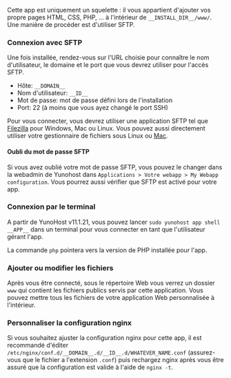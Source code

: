 Cette app est uniquement un squelette : il vous appartient d'ajouter vos propre pages HTML, CSS, PHP, ... à l'intérieur de `__INSTALL_DIR__/www/`. Une manière de procéder est d'utiliser SFTP.

### Connexion avec SFTP

Une fois installée, rendez-vous sur l'URL choisie pour connaître le nom d'utilisateur, le domaine et le port que vous devrez utiliser pour l'accès SFTP. 

- Hôte: `__DOMAIN__`
- Nom d'utilisateur: `__ID__`
- Mot de passe: mot de passe défini lors de l'installation
- Port: 22 (à moins que vous ayez changé le port SSH)

Pour vous connecter, vous devrez utiliser une application SFTP tel que [Filezilla](https://filezilla-project.org/) pour Windows, Mac ou Linux. Vous pouvez aussi directement utiliser votre gestionnaire de fichiers sous Linux ou [Mac](https://support.apple.com/guide/mac-help/connect-mac-shared-computers-servers-mchlp1140/mac).

#### Oubli du mot de passe SFTP

Si vous avez oublié votre mot de passe SFTP, vous pouvez le changer dans la webadmin de Yunohost dans `Applications > Votre webapp > My Webapp configuration`.
Vous pourrez aussi vérifier que SFTP est activé pour votre app.

### Connexion par le terminal

A partir de YunoHost v11.1.21, vous pouvez lancer `sudo yunohost app shell __APP__` dans un terminal pour vous connecter en tant que l'utilisateur gérant l'app.

La commande `php` pointera vers la version de PHP installée pour l'app.

### Ajouter ou modifier les fichiers

Après vous être connecté, sous le répertoire Web vous verrez un dossier `www` qui contient les fichiers publics servis par cette application. Vous pouvez mettre tous les fichiers de votre application Web personnalisée à l'intérieur.

### Personnaliser la configuration nginx

Si vous souhaitez ajuster la configuration nginx pour cette app, il est recommandé d'éditer `/etc/nginx/conf.d/__DOMAIN__.d/__ID__.d/WHATEVER_NAME.conf` (assurez-vous que le fichier a l'extension `.conf`) puis rechargez nginx après vous être assuré que la configuration est valide à l'aide de `nginx -t`.
